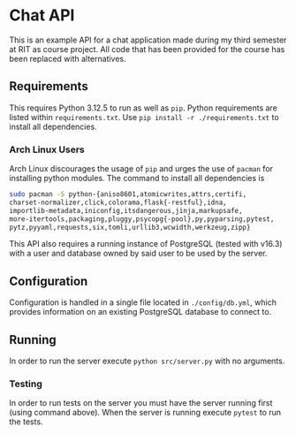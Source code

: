 # Chat API
This is an example API for a chat application made during my third semester at RIT as course project. All code that has been provided for the course has been replaced with alternatives.

## Requirements
This requires Python 3.12.5 to run as well as `pip`.
Python requirements are listed within `requirements.txt`. Use `pip install -r ./requirements.txt` to install all dependencies.

### Arch Linux Users
Arch Linux discourages the usage of `pip` and urges the use of `pacman` for installing python modules. The command to install all dependencies is 
```bash
sudo pacman -S python-{aniso8601,atomicwrites,attrs,certifi,
charset-normalizer,click,colorama,flask{-restful},idna,
importlib-metadata,iniconfig,itsdangerous,jinja,markupsafe,
more-itertools,packaging,pluggy,psycopg{-pool},py,pyparsing,pytest,
pytz,pyyaml,requests,six,tomli,urllib3,wcwidth,werkzeug,zipp}
```

This API also requires a running instance of PostgreSQL (tested with v16.3) with a user and database owned by said user to be used by the server.

## Configuration
Configuration is handled in a single file located in `./config/db.yml`, which provides information on an existing PostgreSQL database to connect to.

## Running
In order to run the server execute `python src/server.py` with no arguments. 

### Testing
In order to run tests on the server you must have the server running first (using command above). When the server is running execute `pytest` to run the tests.